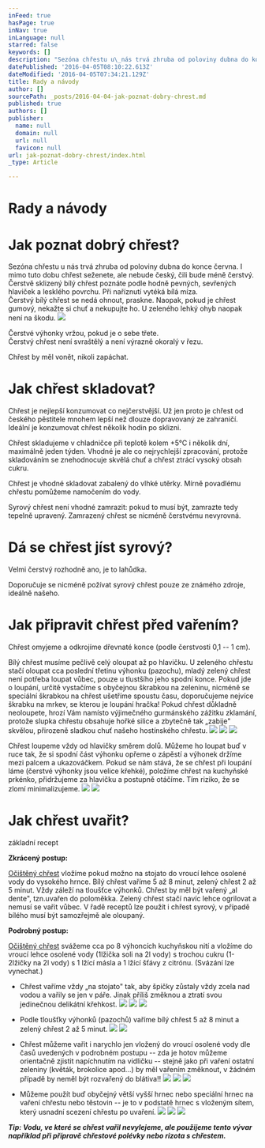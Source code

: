 ```yaml
---
inFeed: true
hasPage: true
inNav: true
inLanguage: null
starred: false
keywords: []
description: "Sezóna chřestu u\_nás trvá zhruba od poloviny dubna do konce června. I\_mimo tuto dobu chřest seženete, ale nebude český, čili bude méně čerstvý.Čerstvě sklizený bílý chřest poznáte podle hodně pevných, sevřených hlaviček a\_lesklého povrchu. Při naříznutí vytéká bílá míza.Čerstvý bílý chřest se nedá ohnout, praskne. Naopak, pokud je chřest gumový, nekažte si chuť a\_nekupujte ho. U\_zeleného lehký ohyb naopak není na škodu."
datePublished: '2016-04-05T08:10:22.613Z'
dateModified: '2016-04-05T07:34:21.129Z'
title: Rady a návody
author: []
sourcePath: _posts/2016-04-04-jak-poznat-dobry-chrest.md
published: true
authors: []
publisher:
  name: null
  domain: null
  url: null
  favicon: null
url: jak-poznat-dobry-chrest/index.html
_type: Article

---
```

# Rady a návody

# Jak poznat dobrý chřest?

Sezóna chřestu u nás trvá zhruba od poloviny dubna do konce června. I mimo tuto dobu chřest seženete, ale nebude český, čili bude méně čerstvý.  
Čerstvě sklizený bílý chřest poznáte podle hodně pevných, sevřených hlaviček a lesklého povrchu. Při naříznutí vytéká bílá míza.  
Čerstvý bílý chřest se nedá ohnout, praskne. Naopak, pokud je chřest gumový, nekažte si chuť a nekupujte ho. U zeleného lehký ohyb naopak není na škodu.
![](https://the-grid-user-content.s3-us-west-2.amazonaws.com/80b920e7-eb0f-4419-830e-27f383ba684d.jpg)

Čerstvé výhonky vržou, pokud je o sebe třete.  
Čerstvý chřest není svraštělý a není výrazně okoralý v řezu. 

Chřest by měl vonět, nikoli zapáchat.

# Jak chřest skladovat?

Chřest je nejlepší konzumovat co nejčerstvější. Už jen proto je chřest od českého pěstitele mnohem lepší než dlouze dopravovaný ze zahraničí. Ideální je konzumovat chřest několik hodin po sklizni.

Chřest skladujeme v chladničce při teplotě kolem +5°C i několik dní, maximálně jeden týden. Vhodné je ale co nejrychlejší zpracování, protože skladováním se znehodnocuje skvělá chuť a chřest ztrácí vysoký obsah cukru.

Chřest je vhodné skladovat zabalený do vlhké utěrky. Mírně povadlému chřestu pomůžeme namočením do vody.

Syrový chřest není vhodné zamrazit: pokud to musí být, zamrazte tedy tepelně upravený. Zamrazený chřest se nicméně čerstvému nevyrovná.

# Dá se chřest jíst syrový?

Velmi čerstvý rozhodně ano, je to lahůdka.

Doporučuje se nicméně požívat syrový chřest pouze ze známého zdroje, ideálně našeho. 

# Jak připravit chřest před vařením?

Chřest omyjeme a odkrojíme dřevnaté konce (podle čerstvosti 0,1 -- 1 cm).

Bílý chřest musíme pečlivě celý oloupat až po hlavičku. U zeleného chřestu stačí oloupat cca poslední třetinu výhonku (pazochu), mladý zelený chřest není potřeba loupat vůbec, pouze u tlustšího jeho spodní konce. Pokud jde o loupání, určitě vystačíme s obyčejnou škrabkou na zeleninu, nicméně se speciální škrabkou na chřest ušetříme spoustu času, doporučujeme nejvíce škrabku na mrkev, se kterou je loupání hračka! Pokud chřest důkladně neoloupete, hrozí Vám namísto výjimečného gurmánského zážitku zklamání, protože slupka chřestu obsahuje hořké silice a zbytečně tak „zabije" skvělou, přirozeně sladkou chuť našeho hostínského chřestu.
![](https://the-grid-user-content.s3-us-west-2.amazonaws.com/ccacdc35-7d10-4df4-9db8-b235a0b199d6.jpg)
![](https://the-grid-user-content.s3-us-west-2.amazonaws.com/166b31cf-a14e-4649-9308-a90fd5bce70d.jpg)
![](https://the-grid-user-content.s3-us-west-2.amazonaws.com/87a63e27-2e52-4b1b-b148-edc23b56f477.jpg)

Chřest loupeme vždy od hlavičky směrem dolů. Můžeme ho loupat buď v ruce tak, že si spodní část výhonku opřeme o zápěstí a výhonek držíme mezi palcem a ukazováčkem. Pokud se nám stává, že se chřest při loupání láme (čerstvé výhonky jsou velice křehké), položíme chřest na kuchyňské prkénko, přidržujeme za hlavičku a postupně otáčíme. Tím riziko, že se zlomí minimalizujeme.
![](https://the-grid-user-content.s3-us-west-2.amazonaws.com/ccb27501-602a-4134-8593-e3afaae04a6c.jpg)
![](https://the-grid-user-content.s3-us-west-2.amazonaws.com/0013ca72-186d-4dca-8311-571bb2453ede.jpg)

# Jak chřest uvařit?

základní recept

**Zkrácený postup:**

[Očištěný chřest][0] vložíme pokud možno na stojato do vroucí lehce osolené vody do vysokého hrnce. Bílý chřest vaříme 5 až 8 minut, zelený chřest 2 až 5 minut. Vždy záleží na tloušťce výhonků. Chřest by měl být vařený „al dente", tzn.uvařen do poloměkka. Zelený chřest stačí navíc lehce ogrilovat a nemusí se vařit vůbec. V řadě receptů lze použít i chřest syrový, v případě bílého musí být samozřejmě ale oloupaný.

**Podrobný postup:**

[Očištěný chřest][0] svážeme cca po 8 výhoncích kuchyňskou nití a vložíme do vroucí lehce osolené vody (1lžička soli na 2l vody) s trochou cukru (1-2lžičky na 2l vody) s 1 lžící másla a 1 lžící šťávy z citrónu. (Svázání lze vynechat.)

* Chřest vaříme vždy „na stojato" tak, aby špičky zůstaly vždy zcela nad vodou a vařily se jen v páře. Jinak příliš změknou a ztratí svou jedinečnou delikátní křehkost.
![](https://the-grid-user-content.s3-us-west-2.amazonaws.com/4684ea12-7e4c-49b9-89ad-9121be3f13b1.jpg)
![](https://the-grid-user-content.s3-us-west-2.amazonaws.com/84f56039-45c0-47cc-9207-f025b13fbfdd.jpg)
![](https://the-grid-user-content.s3-us-west-2.amazonaws.com/eb535a71-7ebf-4600-8f0f-5c57dcd0855e.jpg)

* Podle tloušťky výhonků (pazochů) vaříme bílý chřest 5 až 8 minut a zelený chřest 2 až 5 minut.
![](https://the-grid-user-content.s3-us-west-2.amazonaws.com/138934be-9b8f-4fa8-9d70-b6c29850bf08.jpg)
![](https://the-grid-user-content.s3-us-west-2.amazonaws.com/73e2924d-f278-44fe-b59b-8eb8d95ee751.jpg)

* Chřest můžeme vařit i narychlo jen vložený do vroucí osolené vody dle časů uvedených v podrobném postupu -- zda je hotov můžeme orientačně zjistit napíchnutím na vidličku -- stejně jako při vaření ostatní zeleniny (květák, brokolice apod...) by měl vařením změknout, v žádném případě by neměl být rozvařený do blátiva!!
![](https://the-grid-user-content.s3-us-west-2.amazonaws.com/496ef823-3135-45de-8a6c-10d0875e7ca3.jpg)
![](https://the-grid-user-content.s3-us-west-2.amazonaws.com/1c67076e-12c2-4efa-8563-955e3a400289.jpg)
![](https://the-grid-user-content.s3-us-west-2.amazonaws.com/b33882af-851b-4ee8-b947-0aacf8e0abd8.jpg)

* Můžeme použít buď obyčejný větší vyšší hrnec nebo speciální hrnec na vaření chřestu nebo těstovin -- je to v podstatě hrnec s vloženým sítem, který usnadní scezení chřestu po uvaření.
![](https://the-grid-user-content.s3-us-west-2.amazonaws.com/2e3c01a5-851f-47c3-91e0-600fddb566d4.jpg)
![](https://the-grid-user-content.s3-us-west-2.amazonaws.com/25b102c3-bf65-4e36-869f-afbcf25432a1.jpg)
![](https://the-grid-user-content.s3-us-west-2.amazonaws.com/6ff5e87d-78ff-4f51-b5f7-875e5ca670b9.jpg)

**_Tip: Vodu, ve které se chřest vařil nevylejeme, ale použijeme tento vývar například při přípravě chřestové polévky nebo rizota s chřestem._**

[0]: http://www.ceskychrest.cz/priprava-chrestu-pred-varenim/